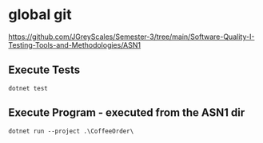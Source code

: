 # global git
https://github.com/JGreyScales/Semester-3/tree/main/Software-Quality-I-Testing-Tools-and-Methodologies/ASN1


## Execute Tests
``dotnet test``

## Execute Program - executed from the ASN1 dir
``dotnet run --project .\CoffeeOrder\``